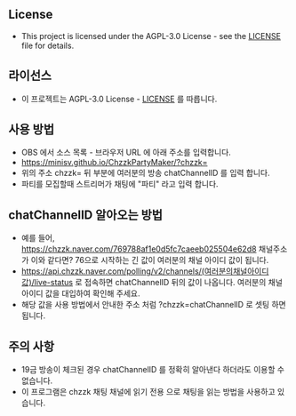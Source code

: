 ## License

- This project is licensed under the AGPL-3.0 License - see the [LICENSE](LICENSE) file for details.

## 라이선스

- 이 프로젝트는 AGPL-3.0 License - [LICENSE](LICENSE) 를 따릅니다.

## 사용 방법

- OBS 에서 소스 목록 - 브라우저 URL 에 아래 주소를 입력합니다.
- https://minisv.github.io/ChzzkPartyMaker/?chzzk=
- 위의 주소 chzzk= 뒤 부분에 여러분의 방송 chatChannelID 를 입력 합니다.
- 파티를 모집할때 스트리머가 채팅에 "파티" 라고 입력 합니다.

## chatChannelID 알아오는 방법

- 예를 들어, https://chzzk.naver.com/769788af1e0d5fc7caeeb025504e62d8 채널주소가 이와 같다면? 76으로 시작하는 긴 값이 여러분의 채널 아이디 값이 됩니다.
- https://api.chzzk.naver.com/polling/v2/channels/(여러분의채널아이디값)/live-status 로 접속하면 chatChannelID 뒤의 값이 나옵니다. 여러분의 채널 아이디 값을 대입하여 확인해 주세요.
- 해당 값을 사용 방법에서 안내한 주소 처럼 ?chzzk=chatChannelID 로 셋팅 하면 됩니다.

## 주의 사항

- 19금 방송이 체크된 경우 chatChannelID 를 정확히 알아낸다 하더라도 이용할 수 없습니다.
- 이 프로그램은 chzzk 채팅 채널에 읽기 전용 으로 채팅을 읽는 방법을 사용하고 있습니다.